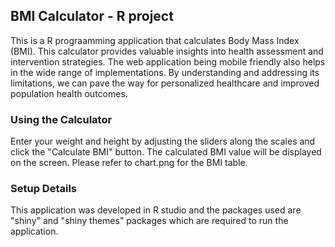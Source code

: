 ## BMI Calculator - R project

This is a R prograamming application that calculates Body Mass Index (BMI).
This calculator provides valuable insights into health assessment and intervention strategies. The web application being mobile friendly also helps in the wide range of implementations. By understanding and addressing its limitations, we can pave the way for personalized healthcare and improved population health outcomes.

### Using the Calculator

Enter your weight and height by adjusting the sliders along the scales and click the "Calculate BMI" button. The calculated BMI value will be displayed on the screen.
Please refer to chart.png for the BMI table.

### Setup Details
This application was developed in R studio and the packages used are "shiny" and "shiny themes" packages which are required to run the application.



